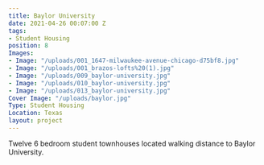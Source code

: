 ```yaml
---
title: Baylor University
date: 2021-04-26 00:07:00 Z
tags:
- Student Housing
position: 8
Images:
- Image: "/uploads/001_1647-milwaukee-avenue-chicago-d75bf8.jpg"
- Image: "/uploads/001_brazos-lofts%20(1).jpg"
- Image: "/uploads/009_baylor-university.jpg"
- Image: "/uploads/010_baylor-university.jpg"
- Image: "/uploads/013_baylor-university.jpg"
Cover Image: "/uploads/baylor.jpg"
Type: Student Housing
Location: Texas
layout: project
---
```


Twelve 6 bedroom student townhouses located walking distance to Baylor University.

